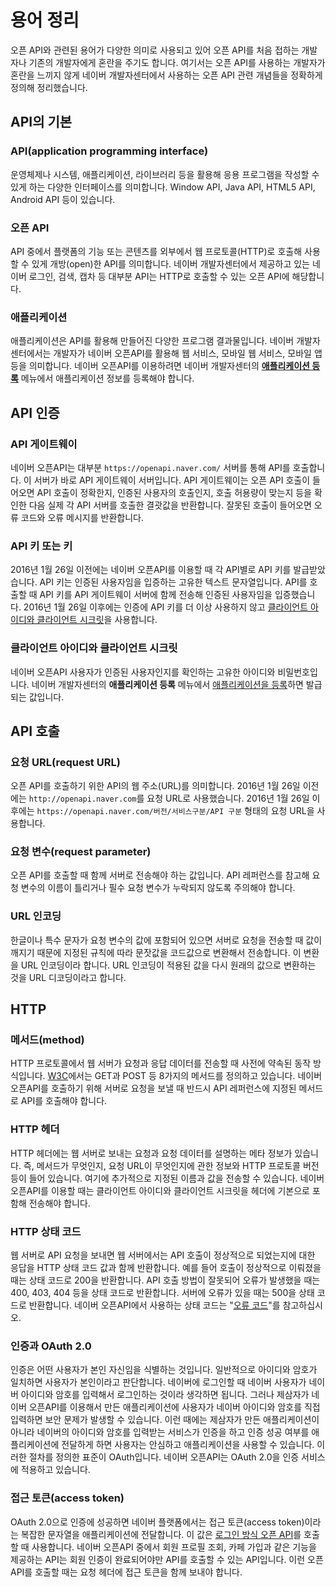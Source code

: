 # 용어 정리

오픈 API와 관련된 용어가 다양한 의미로 사용되고 있어 오픈 API를 처음 접하는 개발자나 기존의 개발자에게 혼란을 주기도 합니다. 여기서는 오픈 API를 사용하는 개발자가 혼란을 느끼지 않게 네이버 개발자센터에서 사용하는 오픈 API 관련 개념들을 정확하게 정의해 정리했습니다.

## API의 기본

### API(application programming interface)

운영체제나 시스템, 애플리케이션, 라이브러리 등을 활용해 응용 프로그램을 작성할 수 있게 하는 다양한 인터페이스를 의미합니다. Window API, Java API, HTML5 API, Android API 등이 있습니다.

### 오픈 API

API 중에서 플랫폼의 기능 또는 콘텐츠를 외부에서 웹 프로토콜(HTTP)로 호출해 사용할 수 있게 개방(open)한 API를 의미합니다. 네이버 개발자센터에서 제공하고 있는 네이버 로그인, 검색, 캡차 등 대부분 API는 HTTP로 호출할 수 있는 오픈 API에 해당합니다.

### 애플리케이션

애플리케이션은 API를 활용해 만들어진 다양한 프로그램 결과물입니다. 네이버 개발자센터에서는 개발자가 네이버 오픈API를 활용해 웹 서비스, 모바일 웹 서비스, 모바일 앱 등을 의미합니다. 네이버 오픈API를 이용하려면 네이버 개발자센터의 **[애플리케이션 등록](https://developers.naver.com/apps/#/register)** 메뉴에서 애플리케이션 정보를 등록해야 합니다.

## API 인증

### API 게이트웨이

네이버 오픈API는 대부분 `https://openapi.naver.com/` 서버를 통해 API를 호출합니다. 이 서버가 바로 API 게이트웨이 서버입니다. API 게이트웨이는 오픈 API 호출이 들어오면 API 호출이 정확한지, 인증된 사용자의 호출인지, 호출 허용량이 맞는지 등을 확인한 다음 실제 각 API 서버를 호출한 결괏값을 반환합니다. 잘못된 호출이 들어오면 오류 코드와 오류 메시지를 반환합니다.

### API 키 또는 키

2016년 1월 26일 이전에는 네이버 오픈API를 이용할 때 각 API별로 API 키를 발급받았습니다. API 키는 인증된 사용자임을 입증하는 고유한 텍스트 문자열입니다. API를 호출할 때 API 키를 API 게이트웨이 서버에 함께 전송해 인증된 사용자임을 입증했습니다. 2016년 1월 26일 이후에는 인증에 API 키를 더 이상 사용하지 않고 [클라이언트 아이디와 클라이언트 시크릿](#클라이언트-아이디와-클라이언트-시크릿)을 사용합니다.

### 클라이언트 아이디와 클라이언트 시크릿

네이버 오픈API 사용자가 인증된 사용자인지를 확인하는 고유한 아이디와 비밀번호입니다. 네이버 개발자센터의 **애플리케이션 등록** 메뉴에서 [애플리케이션을 등록](appregister.md#애플리케이션-등록)하면 발급되는 값입니다.

## API 호출

### 요청 URL(request URL)

오픈 API를 호출하기 위한 API의 웹 주소(URL)를 의미합니다. 2016년 1월 26일 이전에는 `http://openapi.naver.com`를 요청 URL로 사용했습니다. 2016년 1월 26일 이후에는 `https://openapi.naver.com/버전/서비스구분/API 구분` 형태의 요청 URL을 사용합니다.

### 요청 변수(request parameter)

오픈 API를 호출할 때 함께 서버로 전송해야 하는 값입니다. API 레퍼런스를 참고해 요청 변수의 이름이 틀리거나 필수 요청 변수가 누락되지 않도록 주의해야 합니다.

### URL 인코딩

한글이나 특수 문자가 요청 변수의 값에 포함되어 있으면 서버로 요청을 전송할 때 값이 깨지기 때문에 지정된 규칙에 따라 문잣값을 코드값으로 변환해서 전송합니다. 이 변환을 URL 인코딩이라 합니다. URL 인코딩이 적용된 값을 다시 원래의 값으로 변환하는 것을 URL 디코딩이라고 합니다.

## HTTP

### 메서드(method) 

HTTP 프로토콜에서 웹 서버가 요청과 응답 데이터를 전송할 때 사전에 약속된 동작 방식입니다. [W3C](https://www.w3.org/)에서는 GET과 POST 등 8가지의 메서드를 정의하고 있습니다. 네이버 오픈API를 호출하기 위해 서버로 요청을 보낼 때 반드시 API 레퍼런스에 지정된 메서드로 API를 호출해야 합니다.

### HTTP 헤더 

HTTP 헤더에는 웹 서버로 보내는 요청과 요청 데이터를 설명하는 메타 정보가 있습니다. 즉, 메서드가 무엇인지, 요청 URL이 무엇인지에 관한 정보와 HTTP 프로토콜 버전 등이 들어 있습니다. 여기에 추가적으로 지정된 이름과 값을 전송할 수 있습니다. 네이버 오픈API를 이용할 때는 클라이언트 아이디와 클라이언트 시크릿을 헤더에 기본으로 포함해 전송해야 합니다.

### HTTP 상태 코드 

웹 서버로 API 요청을 보내면 웹 서버에서는 API 호출이 정상적으로 되었는지에 대한 응답을 HTTP 상태 코드 값과 함께 반환합니다. 예를 들어 호출이 정상적으로 이뤄졌을 때는 상태 코드로 200을 반환합니다. API 호출 방법이 잘못되어 오류가 발생했을 때는 400, 403, 404 등을 상태 코드로 반환합니다. 서버에 오류가 있을 때는 500을 상태 코드로 반환합니다. 네이버 오픈API에서 사용하는 상태 코드는 "[오류 코드](errorcode.md#주요-오류-코드)"를 참고하십시오.

### 인증과 OAuth 2.0 

인증은 어떤 사용자가 본인 자신임을 식별하는 것입니다. 일반적으로 아이디와 암호가 일치하면 사용자가 본인이라고 판단합니다. 네이버에 로그인할 때 네이버 사용자가 네이버 아이디와 암호를 입력해서 로그인하는 것이라 생각하면 됩니다. 그러나 제삼자가 네이버 오픈API를 이용해서 만든 애플리케이션에 사용자가 네이버 아이디와 암호를 직접 입력하면 보안 문제가 발생할 수 있습니다. 이런 때에는 제삼자가 만든 애플리케이션이 아니라 네이버의 아이디와 암호를 입력받는 서비스가 인증을 하고 인증 성공 여부를 애플리케이션에 전달하게 하면 사용자는 안심하고 애플리케이션을 사용할 수 있습니다. 이러한 절차를 정의한 표준이 OAuth입니다. 네이버 오픈API는 OAuth 2.0을 인증 서비스에 적용하고 있습니다.

### 접근 토큰(access token) 

OAuth 2.0으로 인증에 성공하면 네이버 플랫폼에서는 접근 토큰(access token)이라는 복잡한 문자열을 애플리케이션에 전달합니다. 이 값은 [로그인 방식 오픈 API](apilist.md#로그인-방식-오픈-api)를 호출할 때 사용합니다. 네이버 오픈API 중에서 회원 프로필 조회, 카페 가입과 같은 기능을 제공하는 API는 회원 인증이 완료되어야만 API를 호출할 수 있는 API입니다. 이런 오픈 API를 호출할 때는 요청 헤더에 접근 토큰을 함께 보내야 합니다.
